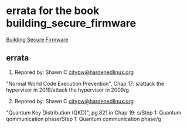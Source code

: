 # errata for the book building_secure_firmware

[Building Secure Firmware](https://link.springer.com/book/10.1007/978-1-4842-6106-4)

## errata

1) Repored by: Shawn C <citypw@hardenedlinux.org>

"Normal World Code Execution Prevention", Chap 17:
s/attack the hypervisor in 2019/attack the hypervisor in 2009/g

2) Repored by: Shawn C <citypw@hardenedlinux.org>

"Quantum Key Distribution (QKD)", pg.821 in Chap 19:
s/Step 1: Quantum qommunication phase/Step 1: Quantum communication phase/g
